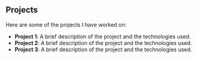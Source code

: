 ## Projects

Here are some of the projects I have worked on:
- **Project 1**: A brief description of the project and the technologies used.
- **Project 2**: A brief description of the project and the technologies used.
- **Project 3**: A brief description of the project and the technologies used.